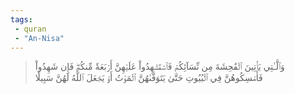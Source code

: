 ```yaml
---
tags: 
 - quran 
 - "An-Nisa"
---
```


> وَٱلَّـٰتِي يَأۡتِينَ ٱلۡفَٰحِشَةَ مِن نِّسَآئِكُمۡ فَٱسۡتَشۡهِدُواْ عَلَيۡهِنَّ أَرۡبَعَةٗ مِّنكُمۡۖ فَإِن شَهِدُواْ فَأَمۡسِكُوهُنَّ فِي ٱلۡبُيُوتِ حَتَّىٰ يَتَوَفَّىٰهُنَّ ٱلۡمَوۡتُ أَوۡ يَجۡعَلَ ٱللَّهُ لَهُنَّ سَبِيلٗا
